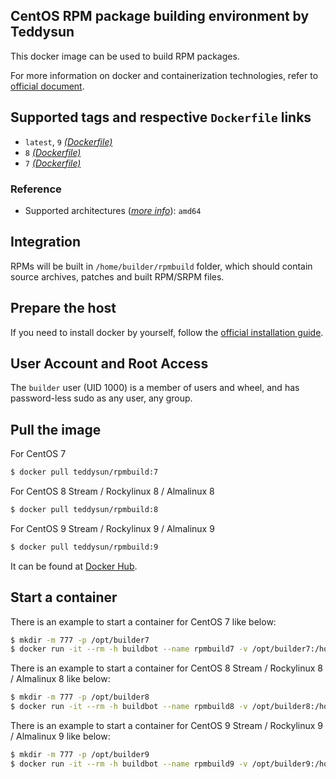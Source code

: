 ## CentOS RPM package building environment by Teddysun

This docker image can be used to build RPM packages.

For more information on docker and containerization technologies, refer to [official document][1].

## Supported tags and respective `Dockerfile` links

- `latest`, `9` [*(Dockerfile)*][7]
- `8` [*(Dockerfile)*][2]
- `7` [*(Dockerfile)*][3]

### Reference

- Supported architectures ([*more info*][4]): `amd64`

## Integration

RPMs will be built in `/home/builder/rpmbuild` folder, which should contain source archives, patches and built RPM/SRPM files.

## Prepare the host

If you need to install docker by yourself, follow the [official installation guide][5].

## User Account and Root Access

The `builder` user (UID 1000) is a member of users and wheel, and has password-less sudo as any user, any group.

## Pull the image

For CentOS 7

```bash
$ docker pull teddysun/rpmbuild:7
```

For CentOS 8 Stream / Rockylinux 8 / Almalinux 8

```bash
$ docker pull teddysun/rpmbuild:8
```

For CentOS 9 Stream / Rockylinux 9 / Almalinux 9

```bash
$ docker pull teddysun/rpmbuild:9
```

It can be found at [Docker Hub][6].

## Start a container

There is an example to start a container for CentOS 7 like below:

```bash
$ mkdir -m 777 -p /opt/builder7
$ docker run -it --rm -h buildbot --name rpmbuild7 -v /opt/builder7:/home/builder/rpmbuild teddysun/rpmbuild:7
```

There is an example to start a container for CentOS 8 Stream / Rockylinux 8 / Almalinux 8 like below:

```bash
$ mkdir -m 777 -p /opt/builder8
$ docker run -it --rm -h buildbot --name rpmbuild8 -v /opt/builder8:/home/builder/rpmbuild teddysun/rpmbuild:8
```

There is an example to start a container for CentOS 9 Stream / Rockylinux 9 / Almalinux 9 like below:

```bash
$ mkdir -m 777 -p /opt/builder9
$ docker run -it --rm -h buildbot --name rpmbuild9 -v /opt/builder9:/home/builder/rpmbuild teddysun/rpmbuild:9
```


[1]: https://docs.docker.com/
[2]: https://github.com/teddysun/across/blob/master/docker/rpmbuild/Dockerfile.rpmbuild8
[3]: https://github.com/teddysun/across/blob/master/docker/rpmbuild/Dockerfile.rpmbuild7
[4]: https://github.com/docker-library/official-images#architectures-other-than-amd64
[5]: https://docs.docker.com/install/
[6]: https://hub.docker.com/r/teddysun/rpmbuild/
[7]: https://github.com/teddysun/across/blob/master/docker/rpmbuild/Dockerfile.rpmbuild9
